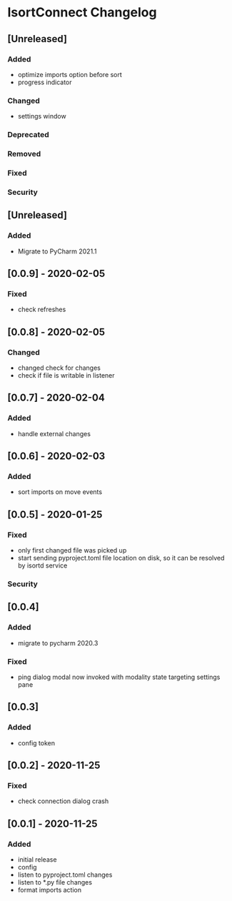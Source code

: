 <!-- Keep a Changelog guide -> https://keepachangelog.com -->

# IsortConnect Changelog
## [Unreleased]
### Added
- optimize imports option before sort
- progress indicator

### Changed
- settings window

### Deprecated

### Removed

### Fixed

### Security

## [Unreleased]

### Added

- Migrate to PyCharm 2021.1

## [0.0.9] - 2020-02-05
### Fixed
- check refreshes

## [0.0.8] - 2020-02-05
### Changed

- changed check for changes
- check if file is writable in listener

## [0.0.7] - 2020-02-04 

### Added
- handle external changes

## [0.0.6] - 2020-02-03

### Added
- sort imports on move events

## [0.0.5] - 2020-01-25

### Fixed

- only first changed file was picked up
- start sending pyproject.toml file location on disk, so it can be resolved by isortd service

### Security

## [0.0.4]

### Added

- migrate to pycharm 2020.3

### Fixed

- ping dialog modal now invoked with modality state targeting settings pane

## [0.0.3]

### Added

- config token

## [0.0.2] - 2020-11-25

### Fixed

- check connection dialog crash

## [0.0.1] - 2020-11-25

### Added

- initial release
- config
- listen to pyproject.toml changes
- listen to *.py file changes
- format imports action

